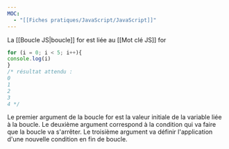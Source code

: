 ```yaml
---
MOC:
  - "[[Fiches pratiques/JavaScript/JavaScript]]"
---
```


La [[Boucle JS|boucle]] for est liée au [[Mot clé JS]] for

```javascript
for (i = 0; i < 5; i++){
console.log(i)
}
/* résultat attendu :
0
1
2
3
4 */
```
Le premier argument de la boucle for est la valeur initiale de la variable liée à la boucle.
Le deuxième argument correspond à la condition qui va faire que la boucle va s'arrêter.
Le troisième argument va définir l'application d'une nouvelle condition en fin de boucle.